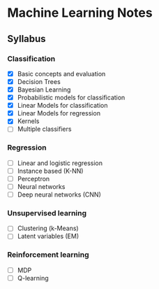 # Machine Learning Notes
 
## Syllabus

### Classification

- [x]  Basic concepts and evaluation
- [x]  Decision Trees
- [x]  Bayesian Learning
- [x]  Probabilistic models for classification
- [x]  Linear Models for classification
- [x]  Linear Models for regression
- [x]  Kernels
- [ ]  Multiple classifiers

### Regression

- [ ]  Linear and logistic regression
- [ ]  Instance based (K-NN)
- [ ]  Perceptron
- [ ]  Neural networks
- [ ]  Deep neural networks (CNN)

### Unsupervised learning

- [ ]  Clustering (k-Means)
- [ ]  Latent variables (EM)

### Reinforcement learning

- [ ]  MDP
- [ ]  Q-learning
